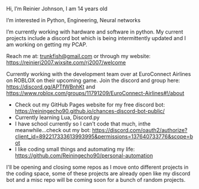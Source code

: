 Hi, I’m Reinier Johnson, I am 14 years old

I’m interested in Python, Engineering, Neural networks

I’m currently working with hardware and software in python. My current projects include a discord bot which is being intermittently updated and I am working on getting my PCAP.

Reach me at: trunkfish@gmail.com or through my website: https://reinierj2007.wixsite.com/rj2007/welcome

Currently working with the development team over at EuroConnect Airlines on ROBLOX on their upcoming game. Join the discord and group here: https://discord.gg/APTfWBnhKt and https://www.roblox.com/groups/11791209/EuroConnect-Airlines#!/about

- Check out my GitHub Pages website for my free discord bot: https://reiningecho90.github.io/chances-discord-bot-public/
- Currently learning Lua, Discord.py
- I have school currently so I can't code that much, inthe meanwhile...check out my bot: https://discord.com/oauth2/authorize?client_id=892217333613993995&permissions=137640733776&scope=bot
- I like coding small things and automating my life: https://github.com/Reiningecho90/personal-automation

I'll be opening and closing some repos as I move onto different projects in the coding space, some of these projects are already open like my discord bot and a misc repo will be coming soon for a bunch of random projects.
<!---
Reiningecho90/Reiningecho90 is a ✨ special ✨ repository because its `README.md` (this file) appears on your GitHub profile.
You can click the Preview link to take a look at your changes.
--->

